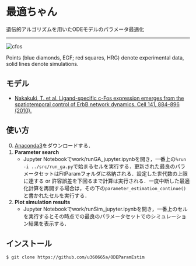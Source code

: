# 最適ちゃん
遺伝的アルゴリズムを用いたODEモデルのパラメータ最適化
***
![cfos](https://user-images.githubusercontent.com/31299606/50464653-81b02700-09d5-11e9-910a-e3e2dcbd4fdd.png)

 Points (blue diamonds, EGF; red squares, HRG) denote experimental data, solid lines denote simulations.

## モデル

- [Nakakuki, T. et al. Ligand-specific c-Fos expression emerges from the spatiotemporal control of ErbB network dynamics. Cell 141, 884–896 (2010).](https://www.cell.com/cell/fulltext/S0092-8674(10)00373-9)

## 使い方

0. [Anaconda3](https://www.anaconda.com/)をダウンロードする．
1. **Parameter search**
    - Jupyter Notebookでwork/runGA_jupyter.ipynbを開き，一番上の`%run -i ../src/run_ga.py`で始まるセルを実行する．更新された最良のパラメータセットはFitParamフォルダに格納される．設定した世代数の上限に達する or 許容誤差を下回るまで計算は実行される．一度中断した最適化計算を再開する場合は，その下の`parameter_estimation_continue()`と書かれたセルを実行する．
2. **Plot simulation results**
    - Jupyter Notebookでwork/runSim_jupyter.ipynbを開き，一番上のセルを実行するとその時点での最良のパラメータセットでのシミュレーション結果を表示する．

## インストール
    $ git clone https://github.com/u360665a/ODEParamEstim